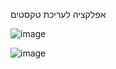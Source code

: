 אפלקציה לעריכת טקסטים 

![image](https://github.com/user-attachments/assets/6c816514-8e7c-4fe1-933d-49630fa86df8)

![image](https://github.com/user-attachments/assets/a388912a-ca04-432d-afcb-77de16684d4b)

